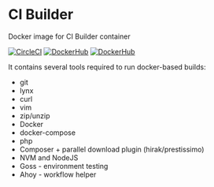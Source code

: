 # CI Builder
Docker image for CI Builder container

[![CircleCI](https://circleci.com/gh/integratedexperts/ci-builder.svg?style=shield)](https://circleci.com/gh/integratedexperts/ci-builder)
[![DockerHub](https://img.shields.io/docker/build/integratedexperts/ci-builder.svg)](https://hub.docker.com/r/integratedexperts/ci-builder/)
[![DockerHub](https://img.shields.io/docker/automated/integratedexperts/ci-builder.svg)](https://hub.docker.com/r/integratedexperts/ci-builder/)

It contains several tools required to run docker-based builds:
- git
- lynx
- curl
- vim
- zip/unzip
- Docker
- docker-compose
- php
- Composer + parallel download plugin (hirak/prestissimo)
- NVM and NodeJS
- Goss - environment testing
- Ahoy - workflow helper
